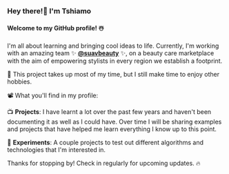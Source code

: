 ### Hey there!👋 I'm Tshiamo
#### Welcome to my GitHub profile! ☃️

I'm all about learning and bringing cool ideas to life. Currently, I'm working with an amazing team ✨ **[@suavbeauty](https://github.com/suavbeauty)** ✨, on a beauty care marketplace with the aim of empowering stylists in every region we establish a footprint.

💈 This project takes up most of my time, but I still make time to enjoy other hobbies.

📽️ What you'll find in my profile:

📺 **Projects**: I have learnt a lot over the past few years and haven't been documenting it as well as I could have. Over time I will be sharing examples and projects that have helped me learn everything I know up to this point.

📡 **Experiments**: A couple projects to test out different algorithms and technologies that I'm interested in. 


Thanks for stopping by! Check in regularly for upcoming updates. 🔥
